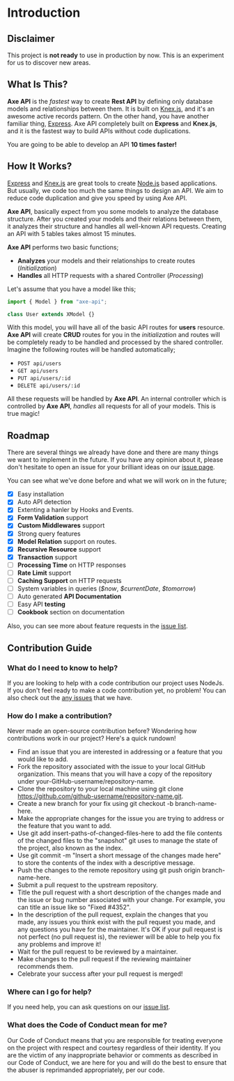 # Introduction

## Disclaimer

This project is **not ready** to use in production by now. This is an experiment for us to discover new areas.

## What Is This?

**Axe API** is the _fastest_ way to create **Rest API** by defining only database models and relationships between them. It is built on [Knex.js](http://knexjs.org), and it's an awesome active records pattern. On the other hand, you have another familiar thing, [Express](https://expressjs.com/). Axe API completely built on **Express** and **Knex.js**, and it is the fastest way to build APIs without code duplications.

You are going to be able to develop an API **10 times faster!**

## How It Works?

[Express](https://expressjs.com/) and [Knex.js](http://knexjs.org) are great tools to create [Node.js](https://nodejs.org) based applications. But usually, we code too much the same things to design an API. We aim to reduce code duplication and give you speed by using Axe API.

**Axe API**, basically expect from you some models to analyze the database structure. After you created your models and their relations between them, it analyzes their structure and handles all well-known API requests. Creating an API with 5 tables takes almost 15 minutes.

**Axe API** performs two basic functions;

- **Analyzes** your models and their relationships to create routes (_Initialization_)
- **Handles** all HTTP requests with a shared Controller (_Processing_)

Let's assume that you have a model like this;

```js
import { Model } from "axe-api";

class User extends XModel {}
```

With this model, you will have all of the basic API routes for **users** resource. **Axe API** will create **CRUD** routes for you in the _initialization_ and routes will be completely ready to be handled and processed by the shared controller. Imagine the following routes will be handled automatically;

- `POST api/users`
- `GET api/users`
- `PUT api/users/:id`
- `DELETE api/users/:id`

All these requests will be handled by **Axe API**. An internal controller which is controlled by **Axe API**, _handles_ all requests for all of your models. This is true magic!

## Roadmap

There are several things we already have done and there are many things we want to implement in the future. If you have any opinion about it, please don't hesitate to open an issue for your brilliant ideas on our [issue page](https://github.com/axe-api/axe-api/issues).

You can see what we've done before and what we will work on in the future;

- [x] Easy installation
- [x] Auto API detection
- [x] Extenting a hanler by Hooks and Events.
- [x] **Form Validation** support
- [x] **Custom Middlewares** support
- [x] Strong query features
- [x] **Model Relation** support on routes.
- [x] **Recursive Resource** support
- [x] **Transaction** support
- [ ] **Processing Time** on HTTP responses
- [ ] **Rate Limit** support
- [ ] **Caching Support** on HTTP requests
- [ ] System variables in queries (_\$now_, _\$currentDate_, _\$tomorrow_)
- [ ] Auto generated **API Documentation**
- [ ] Easy API **testing**
- [ ] **Cookbook** section on documentation

Also, you can see more about feature requests in the [issue list](https://github.com/axe-api/axe-api/issues?q=is%3Aopen+is%3Aissue+label%3Aenhancement).

## Contribution Guide

### What do I need to know to help?

If you are looking to help with a code contribution our project uses NodeJs. If you don't feel ready to make a code contribution yet, no problem! You can also check out the [any issues](https://github.com/axe-api/axe-api/issues) that we have.

### How do I make a contribution?

Never made an open-source contribution before? Wondering how contributions work in our project? Here's a quick rundown!

- Find an issue that you are interested in addressing or a feature that you would like to add.
- Fork the repository associated with the issue to your local GitHub organization. This means that you will have a copy of the repository under your-GitHub-username/repository-name.
- Clone the repository to your local machine using git clone https://github.com/github-username/repository-name.git.
- Create a new branch for your fix using git checkout -b branch-name-here.
- Make the appropriate changes for the issue you are trying to address or the feature that you want to add.
- Use git add insert-paths-of-changed-files-here to add the file contents of the changed files to the "snapshot" git uses to manage the state of the project, also known as the index.
- Use git commit -m "Insert a short message of the changes made here" to store the contents of the index with a descriptive message.
- Push the changes to the remote repository using git push origin branch-name-here.
- Submit a pull request to the upstream repository.
- Title the pull request with a short description of the changes made and the issue or bug number associated with your change. For example, you can title an issue like so "Fixed #4352".
- In the description of the pull request, explain the changes that you made, any issues you think exist with the pull request you made, and any questions you have for the maintainer. It's OK if your pull request is not perfect (no pull request is), the reviewer will be able to help you fix any problems and improve it!
- Wait for the pull request to be reviewed by a maintainer.
- Make changes to the pull request if the reviewing maintainer recommends them.
- Celebrate your success after your pull request is merged!

### Where can I go for help?

If you need help, you can ask questions on our [issue list](https://github.com/axe-api/axe-api/issues).

### What does the Code of Conduct mean for me?

Our Code of Conduct means that you are responsible for treating everyone on the project with respect and courtesy regardless of their identity. If you are the victim of any inappropriate behavior or comments as described in our Code of Conduct, we are here for you and will do the best to ensure that the abuser is reprimanded appropriately, per our code.

<style>
.contains-task-list LI
{
  list-style-type: none;
}
</style>
